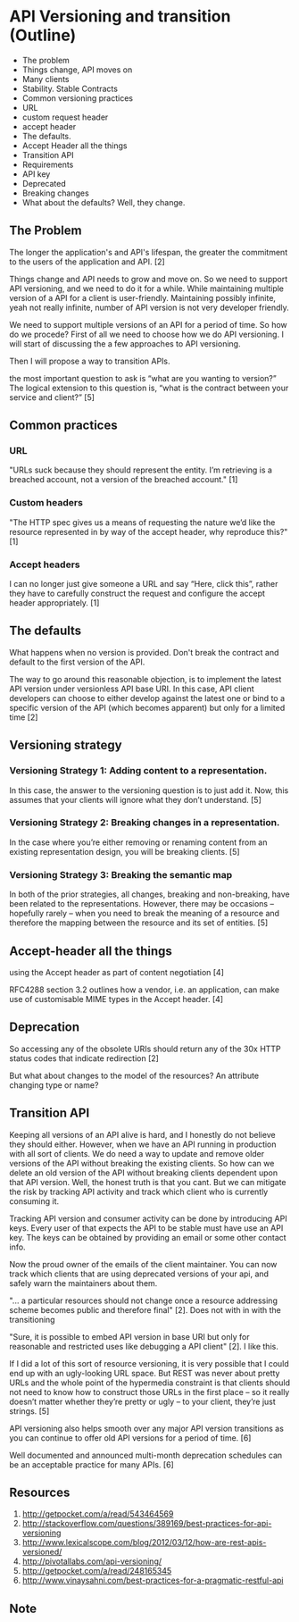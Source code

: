 # API Versioning and transition (Outline)

 * The problem
  * Things change, API moves on
  * Many clients
  * Stability. Stable Contracts
 * Common versioning practices
  * URL
  * custom request header
  * accept header
 * The defaults.
 * Accept Header all the things
 * Transition API
  * Requirements
  * API key
  * Deprecated
  * Breaking changes
  * What about the defaults? Well, they change.


## The Problem

The longer the application's and API's lifespan, the greater the commitment to
the users of the application and API. [2]

Things change and API needs to grow and move on. So we need to support API
versioning, and we need to do it for a while. While maintaining multiple
version of a API for a client is user-friendly. Maintaining possibly infinite,
yeah not really infinite, number of API version is not very developer friendly.

We need to support multiple versions of an API for a period of time.
So how do we procede? First of all we need to choose how we do API versioning.
I will start of discussing the a few approaches to API versioning.

Then I will propose a way to transition APIs.

the most important question to ask is “what are you wanting to version?”
The logical extension to this question is,
“what is the contract between your service and client?” [5]


## Common practices

### URL
"URLs suck because they should represent the entity.
I’m retrieving is a breached account, not a version of the breached account." [1]

### Custom headers
"The HTTP spec gives us a means of requesting the nature we’d like the resource
represented in by way of the accept header, why reproduce this?" [1]

### Accept headers
I can no longer just give someone a URL and say “Here, click this”,
rather they have to carefully construct the request and configure
the accept header appropriately. [1]

## The defaults
What happens when no version is provided. Don't break the contract and default
to the first version of the API.

The way to go around this reasonable objection, is to implement the latest API version under versionless API base URI. In this case, API client developers can choose to either develop against the latest one or bind to a specific version of the API (which becomes apparent) but only for a limited time [2]

## Versioning strategy

### Versioning Strategy 1: Adding content to a representation.
In this case, the answer to the versioning question is to just add it.  Now, this assumes that your clients will ignore what they don’t understand. [5]

### Versioning Strategy 2: Breaking changes in a representation.
In the case where you’re either removing or renaming content from an existing representation design, you will be breaking clients. [5]

### Versioning Strategy 3: Breaking the semantic map
In both of the prior strategies, all changes, breaking and non-breaking, have been related to the representations.  However, there may be occasions – hopefully rarely – when you need to break the meaning of a resource and therefore the mapping between the resource and its set of entities. [5]

## Accept-header all the things

using the Accept header as part of content negotiation [4]

RFC4288 section 3.2 outlines how a vendor, i.e. an application,
can make use of customisable MIME types in the Accept header. [4]

## Deprecation

So accessing any of the obsolete URIs should return any of the 30x HTTP
status codes that indicate redirection [2]

But what about changes to the model of the resources? An attribute changing type or
name?

## Transition API
Keeping all versions of an API alive is hard, and I honestly do not believe
they should either. However, when we have an API running in production with
all sort of clients. We do need a way to update and remove older versions of
the API without breaking the existing clients. So how can we delete an old
version of the API without breaking clients dependent upon that API version.
Well, the honest truth is that you cant. But we can mitigate the risk by tracking
API activity and track which client who is currently consuming it.

Tracking API version and consumer activity can be done by introducing API keys.
Every user of that expects the API to be stable must have use an API key.
The keys can be obtained by providing an email or some other contact info.

Now the proud owner of the emails of the client maintainer. You can now track
which clients that are using deprecated versions of your api, and safely
warn the maintainers about them.


"... a particular resources should not change once a resource addressing scheme
becomes public and therefore final" [2].  Does not with in with the transitioning

"Sure, it is possible to embed API version in base URI but only for reasonable
and restricted uses like debugging a API client" [2]. I like this.

If I did a lot of this sort of resource versioning, it is very possible that I could end up with an ugly-looking URL space. But REST was never about pretty URLs and the whole point of the hypermedia constraint is that clients should not need to know how to construct those URLs in the first place – so it really doesn’t matter whether they’re pretty or ugly – to your client, they’re just strings. [5]

API versioning also helps smooth over any major API version transitions as you can continue to offer old API versions for a period of time. [6]

Well documented and announced multi-month deprecation schedules can be an acceptable practice for many APIs. [6]



## Resources
1. http://getpocket.com/a/read/543464569
2. http://stackoverflow.com/questions/389169/best-practices-for-api-versioning
3. http://www.lexicalscope.com/blog/2012/03/12/how-are-rest-apis-versioned/
4. http://pivotallabs.com/api-versioning/
5. http://getpocket.com/a/read/248165345
6. http://www.vinaysahni.com/best-practices-for-a-pragmatic-restful-api

## Note
